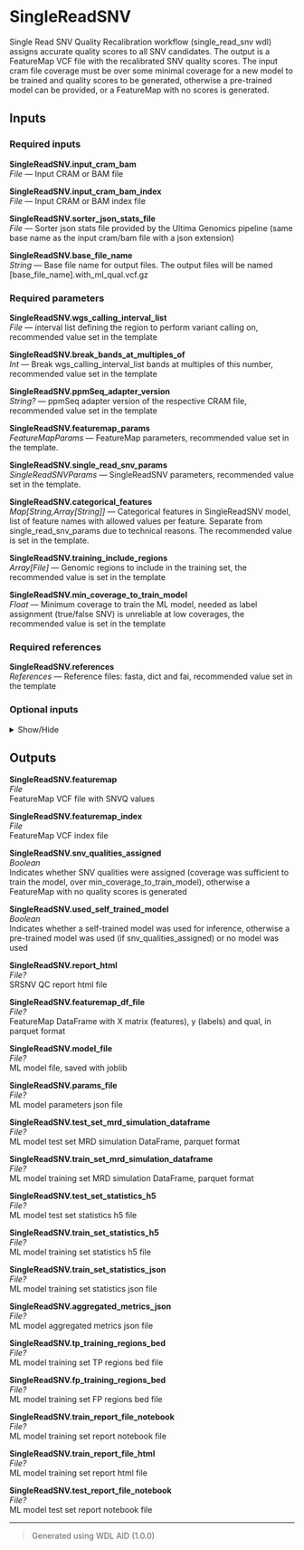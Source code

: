 # SingleReadSNV
Single Read SNV Quality Recalibration workflow (single_read_snv wdl) assigns accurate quality scores to all SNV candidates. The output is a FeatureMap VCF file with the recalibrated SNV quality scores. The input cram file coverage must be over some minimal coverage for a new model to be trained and quality scores to be generated, otherwise a pre-trained model can be provided, or a FeatureMap with no scores is generated.

## Inputs

### Required inputs
<p name="SingleReadSNV.input_cram_bam">
        <b>SingleReadSNV.input_cram_bam</b><br />
        <i>File </i> &mdash; 
         Input CRAM or BAM file <br /> 
</p>
<p name="SingleReadSNV.input_cram_bam_index">
        <b>SingleReadSNV.input_cram_bam_index</b><br />
        <i>File </i> &mdash; 
         Input CRAM or BAM index file <br /> 
</p>
<p name="SingleReadSNV.sorter_json_stats_file">
        <b>SingleReadSNV.sorter_json_stats_file</b><br />
        <i>File </i> &mdash; 
         Sorter json stats file provided by the Ultima Genomics pipeline (same base name as the input cram/bam file with a json extension) <br /> 
</p>
<p name="SingleReadSNV.base_file_name">
        <b>SingleReadSNV.base_file_name</b><br />
        <i>String </i> &mdash; 
         Base file name for output files. The output files will be named [base_file_name].with_ml_qual.vcf.gz <br /> 
</p>

### Required parameters
<p name="SingleReadSNV.wgs_calling_interval_list">
        <b>SingleReadSNV.wgs_calling_interval_list</b><br />
        <i>File </i> &mdash; 
         interval list defining the region to perform variant calling on, recommended value set in the template <br /> 
</p>
<p name="SingleReadSNV.break_bands_at_multiples_of">
        <b>SingleReadSNV.break_bands_at_multiples_of</b><br />
        <i>Int </i> &mdash; 
         Break wgs_calling_interval_list bands at multiples of this number, recommended value set in the template <br /> 
</p>
<p name="SingleReadSNV.ppmSeq_adapter_version">
        <b>SingleReadSNV.ppmSeq_adapter_version</b><br />
        <i>String? </i> &mdash; 
         ppmSeq adapter version of the respective CRAM file, recommended value set in the template <br /> 
</p>
<p name="SingleReadSNV.featuremap_params">
        <b>SingleReadSNV.featuremap_params</b><br />
        <i>FeatureMapParams </i> &mdash; 
         FeatureMap parameters, recommended value set in the template. <br /> 
</p>
<p name="SingleReadSNV.single_read_snv_params">
        <b>SingleReadSNV.single_read_snv_params</b><br />
        <i>SingleReadSNVParams </i> &mdash; 
         SingleReadSNV parameters, recommended value set in the template. <br /> 
</p>
<p name="SingleReadSNV.categorical_features">
        <b>SingleReadSNV.categorical_features</b><br />
        <i>Map[String,Array[String]] </i> &mdash; 
         Categorical features in SingleReadSNV model, list of feature names with allowed values per feature. Separate from single_read_snv_params due to technical reasons. The recommended value is set in the template. <br /> 
</p>
<p name="SingleReadSNV.training_include_regions">
        <b>SingleReadSNV.training_include_regions</b><br />
        <i>Array[File] </i> &mdash; 
         Genomic regions to include in the training set, the recommended value is set in the template <br /> 
</p>
<p name="SingleReadSNV.min_coverage_to_train_model">
        <b>SingleReadSNV.min_coverage_to_train_model</b><br />
        <i>Float </i> &mdash; 
         Minimum coverage to train the ML model, needed as label assignment (true/false SNV) is unreliable at low coverages, the recommended value is set in the template <br /> 
</p>

### Required references
<p name="SingleReadSNV.references">
        <b>SingleReadSNV.references</b><br />
        <i>References </i> &mdash; 
         Reference files: fasta, dict and fai, recommended value set in the template <br /> 
</p>

### Optional inputs
<details>
<summary> Show/Hide </summary>
<p name="SingleReadSNV.somatic_mutations_list">
        <b>SingleReadSNV.somatic_mutations_list</b><br />
        <i>Array[File]? &mdash; Default: None</i><br />
        Somatic mutations to be excluded from FP training set, will be appended to the fp_training_exclude_regions optional
</p>
<p name="SingleReadSNV.tp_training_exclude_regions">
        <b>SingleReadSNV.tp_training_exclude_regions</b><br />
        <i>Array[File]? &mdash; Default: None</i><br />
        Genomic regions to exclude from the training set TP examples, the recommended value is set in the template
</p>
<p name="SingleReadSNV.fp_training_exclude_regions">
        <b>SingleReadSNV.fp_training_exclude_regions</b><br />
        <i>Array[File]? &mdash; Default: None</i><br />
        Genomic regions to exclude from the training set FP examples, the recommended value is set in the template
</p>
<p name="SingleReadSNV.pre_trained_model_file">
        <b>SingleReadSNV.pre_trained_model_file</b><br />
        <i>File? &mdash; Default: None</i><br />
        Pre-trained ML model file, if provided the model will be used for inference and no self-trained model will be created. Use with care, the model must be trained on the same data type with the same features
</p>
</details>


## Outputs
<p name="SingleReadSNV.featuremap">
        <b>SingleReadSNV.featuremap</b><br />
        <i>File</i><br />
        FeatureMap VCF file with SNVQ values
</p>
<p name="SingleReadSNV.featuremap_index">
        <b>SingleReadSNV.featuremap_index</b><br />
        <i>File</i><br />
        FeatureMap VCF index file
</p>
<p name="SingleReadSNV.snv_qualities_assigned">
        <b>SingleReadSNV.snv_qualities_assigned</b><br />
        <i>Boolean</i><br />
        Indicates whether SNV qualities were assigned (coverage was sufficient to train the model, over min_coverage_to_train_model), otherwise a FeatureMap with no quality scores is generated
</p>
<p name="SingleReadSNV.used_self_trained_model">
        <b>SingleReadSNV.used_self_trained_model</b><br />
        <i>Boolean</i><br />
        Indicates whether a self-trained model was used for inference, otherwise a pre-trained model was used (if snv_qualities_assigned) or no model was used
</p>
<p name="SingleReadSNV.report_html">
        <b>SingleReadSNV.report_html</b><br />
        <i>File?</i><br />
        SRSNV QC report html file
</p>
<p name="SingleReadSNV.featuremap_df_file">
        <b>SingleReadSNV.featuremap_df_file</b><br />
        <i>File?</i><br />
        FeatureMap DataFrame with X matrix (features), y (labels) and qual, in parquet format
</p>
<p name="SingleReadSNV.model_file">
        <b>SingleReadSNV.model_file</b><br />
        <i>File?</i><br />
        ML model file, saved with joblib
</p>
<p name="SingleReadSNV.params_file">
        <b>SingleReadSNV.params_file</b><br />
        <i>File?</i><br />
        ML model parameters json file
</p>
<p name="SingleReadSNV.test_set_mrd_simulation_dataframe">
        <b>SingleReadSNV.test_set_mrd_simulation_dataframe</b><br />
        <i>File?</i><br />
        ML model test set MRD simulation DataFrame, parquet format
</p>
<p name="SingleReadSNV.train_set_mrd_simulation_dataframe">
        <b>SingleReadSNV.train_set_mrd_simulation_dataframe</b><br />
        <i>File?</i><br />
        ML model training set MRD simulation DataFrame, parquet format
</p>
<p name="SingleReadSNV.test_set_statistics_h5">
        <b>SingleReadSNV.test_set_statistics_h5</b><br />
        <i>File?</i><br />
        ML model test set statistics h5 file
</p>
<p name="SingleReadSNV.train_set_statistics_h5">
        <b>SingleReadSNV.train_set_statistics_h5</b><br />
        <i>File?</i><br />
        ML model training set statistics h5 file
</p>
<p name="SingleReadSNV.train_set_statistics_json">
        <b>SingleReadSNV.train_set_statistics_json</b><br />
        <i>File?</i><br />
        ML model training set statistics json file
</p>
<p name="SingleReadSNV.aggregated_metrics_json">
        <b>SingleReadSNV.aggregated_metrics_json</b><br />
        <i>File?</i><br />
        ML model aggregated metrics json file
</p>
<p name="SingleReadSNV.tp_training_regions_bed">
        <b>SingleReadSNV.tp_training_regions_bed</b><br />
        <i>File?</i><br />
        ML model training set TP regions bed file
</p>
<p name="SingleReadSNV.fp_training_regions_bed">
        <b>SingleReadSNV.fp_training_regions_bed</b><br />
        <i>File?</i><br />
        ML model training set FP regions bed file
</p>
<p name="SingleReadSNV.train_report_file_notebook">
        <b>SingleReadSNV.train_report_file_notebook</b><br />
        <i>File?</i><br />
        ML model training set report notebook file
</p>
<p name="SingleReadSNV.train_report_file_html">
        <b>SingleReadSNV.train_report_file_html</b><br />
        <i>File?</i><br />
        ML model training set report html file
</p>
<p name="SingleReadSNV.test_report_file_notebook">
        <b>SingleReadSNV.test_report_file_notebook</b><br />
        <i>File?</i><br />
        ML model test set report notebook file
</p>

<hr />

> Generated using WDL AID (1.0.0)
